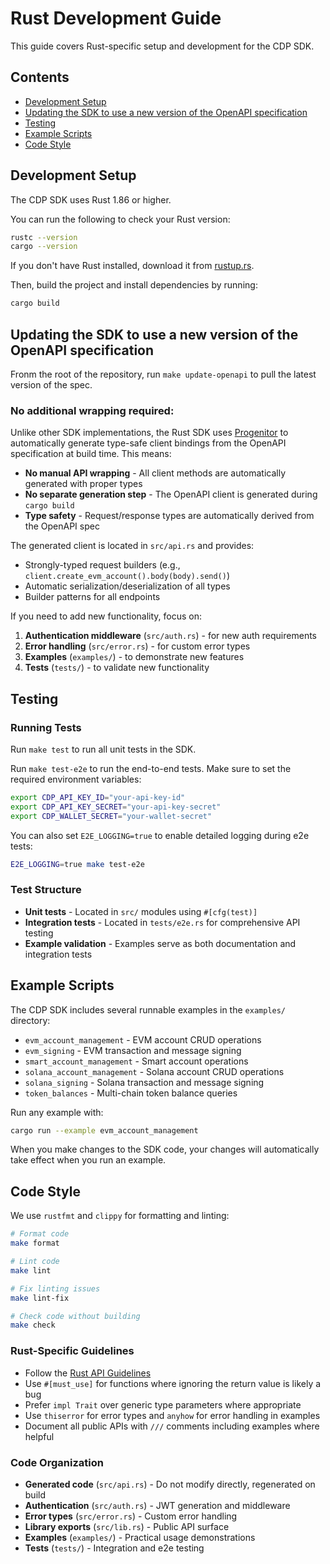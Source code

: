 # Rust Development Guide

This guide covers Rust-specific setup and development for the CDP SDK.

## Contents

- [Development Setup](#development-setup)
- [Updating the SDK to use a new version of the OpenAPI specification](#updating-the-sdk-to-use-a-new-version-of-the-openapi-specification)
- [Testing](#testing)
- [Example Scripts](#example-scripts)
- [Code Style](#code-style)

## Development Setup

The CDP SDK uses Rust 1.86 or higher.

You can run the following to check your Rust version:

```bash
rustc --version
cargo --version
```

If you don't have Rust installed, download it from [rustup.rs](https://rustup.rs/).

Then, build the project and install dependencies by running:

```bash
cargo build
```

## Updating the SDK to use a new version of the OpenAPI specification

Fronm the root of the repository, run `make update-openapi` to pull the latest version of the spec.

### No additional wrapping required:

Unlike other SDK implementations, the Rust SDK uses [Progenitor](https://github.com/sammccord/progenitor) to automatically generate type-safe client bindings from the OpenAPI specification at build time. This means:

- **No manual API wrapping** - All client methods are automatically generated with proper types
- **No separate generation step** - The OpenAPI client is generated during `cargo build`
- **Type safety** - Request/response types are automatically derived from the OpenAPI spec

The generated client is located in `src/api.rs` and provides:
- Strongly-typed request builders (e.g., `client.create_evm_account().body(body).send()`)
- Automatic serialization/deserialization of all types
- Builder patterns for all endpoints

If you need to add new functionality, focus on:
1. **Authentication middleware** (`src/auth.rs`) - for new auth requirements
2. **Error handling** (`src/error.rs`) - for custom error types
3. **Examples** (`examples/`) - to demonstrate new features
4. **Tests** (`tests/`) - to validate new functionality

## Testing

### Running Tests

Run `make test` to run all unit tests in the SDK.

Run `make test-e2e` to run the end-to-end tests. Make sure to set the required environment variables:

```bash
export CDP_API_KEY_ID="your-api-key-id"
export CDP_API_KEY_SECRET="your-api-key-secret"
export CDP_WALLET_SECRET="your-wallet-secret"
```

You can also set `E2E_LOGGING=true` to enable detailed logging during e2e tests:

```bash
E2E_LOGGING=true make test-e2e
```

### Test Structure

- **Unit tests** - Located in `src/` modules using `#[cfg(test)]`
- **Integration tests** - Located in `tests/e2e.rs` for comprehensive API testing
- **Example validation** - Examples serve as both documentation and integration tests

## Example Scripts

The CDP SDK includes several runnable examples in the `examples/` directory:

- `evm_account_management` - EVM account CRUD operations
- `evm_signing` - EVM transaction and message signing
- `smart_account_management` - Smart account operations
- `solana_account_management` - Solana account CRUD operations
- `solana_signing` - Solana transaction and message signing
- `token_balances` - Multi-chain token balance queries

Run any example with:

```bash
cargo run --example evm_account_management
```

When you make changes to the SDK code, your changes will automatically take effect when you run an example.

## Code Style

We use `rustfmt` and `clippy` for formatting and linting:

```bash
# Format code
make format

# Lint code
make lint

# Fix linting issues
make lint-fix

# Check code without building
make check
```

### Rust-Specific Guidelines

- Follow the [Rust API Guidelines](https://rust-lang.github.io/api-guidelines/)
- Use `#[must_use]` for functions where ignoring the return value is likely a bug
- Prefer `impl Trait` over generic type parameters where appropriate
- Use `thiserror` for error types and `anyhow` for error handling in examples
- Document all public APIs with `///` comments including examples where helpful

### Code Organization

- **Generated code** (`src/api.rs`) - Do not modify directly, regenerated on build
- **Authentication** (`src/auth.rs`) - JWT generation and middleware
- **Error types** (`src/error.rs`) - Custom error handling
- **Library exports** (`src/lib.rs`) - Public API surface
- **Examples** (`examples/`) - Practical usage demonstrations
- **Tests** (`tests/`) - Integration and e2e testing
